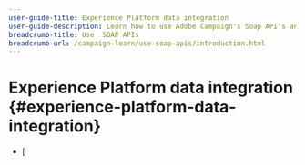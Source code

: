 ```yaml
---
user-guide-title: Experience Platform data integration
user-guide-description: Learn how to use Adobe Campaign's Soap API's and create an advanced delivery workflow.
breadcrumb-title: Use  SOAP APIs
breadcrumb-url: /campaign-learn/use-soap-apis/introduction.html
---
```


# Experience Platform data integration {#experience-platform-data-integration}

+ [
